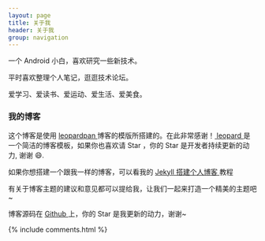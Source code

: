 ```yaml
---
layout: page
title: 关于我
header: 关于我
group: navigation
---
```


一个 Android 小白，喜欢研究一些新技术。
<p>
平时喜欢整理个人笔记，逛逛技术论坛。
<p>
爱学习、爱读书、爱运动、爱生活、爱美食。
<p>

<h3> 我的博客 </h3>  

<p>
这个博客是使用 
<a href="http://baixin.io"> leopardpan </a>
博客的模版所搭建的。在此非常感谢！<a href="https://github.com/leopardpan/leopardpan.github.io"> leopard </a>是一个简洁的博客模板，如果你也喜欢请 Star ，你的 Star 是开发者持续更新的动力, 谢谢 😄.

<p>

如果你想搭建一个跟我一样的博客，可以看我的 
<a href="/2016/10/jekyll_tutorials1/"> Jekyll 搭建个人博客 </a>
教程

<p>

有关于博客主题的建议和意见都可以提给我，让我们一起来打造一个精美的主题吧~ 

<p> 

博客源码在 <a target="_blank" href='https://github.com/skylarklxlong/skylarklxlong.github.io/'> Github </a> 上，你的 Star 是我更新的动力，谢谢~

{% include comments.html %}
